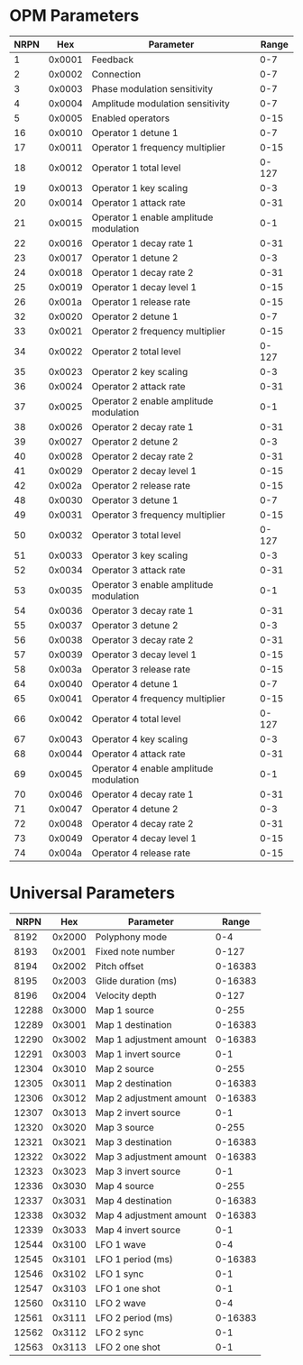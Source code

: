 # OPM Parameters

| NRPN | Hex    | Parameter                              | Range |
| ---- | ------ | -------------------------------------- | ----- |
| 1    | 0x0001 | Feedback                               | 0-7   |
| 2    | 0x0002 | Connection                             | 0-7   |
| 3    | 0x0003 | Phase modulation sensitivity           | 0-7   |
| 4    | 0x0004 | Amplitude modulation sensitivity       | 0-7   |
| 5    | 0x0005 | Enabled operators                      | 0-15  |
| 16   | 0x0010 | Operator 1 detune 1                    | 0-7   |
| 17   | 0x0011 | Operator 1 frequency multiplier        | 0-15  |
| 18   | 0x0012 | Operator 1 total level                 | 0-127 |
| 19   | 0x0013 | Operator 1 key scaling                 | 0-3   |
| 20   | 0x0014 | Operator 1 attack rate                 | 0-31  |
| 21   | 0x0015 | Operator 1 enable amplitude modulation | 0-1   |
| 22   | 0x0016 | Operator 1 decay rate 1                | 0-31  |
| 23   | 0x0017 | Operator 1 detune 2                    | 0-3   |
| 24   | 0x0018 | Operator 1 decay rate 2                | 0-31  |
| 25   | 0x0019 | Operator 1 decay level 1               | 0-15  |
| 26   | 0x001a | Operator 1 release rate                | 0-15  |
| 32   | 0x0020 | Operator 2 detune 1                    | 0-7   |
| 33   | 0x0021 | Operator 2 frequency multiplier        | 0-15  |
| 34   | 0x0022 | Operator 2 total level                 | 0-127 |
| 35   | 0x0023 | Operator 2 key scaling                 | 0-3   |
| 36   | 0x0024 | Operator 2 attack rate                 | 0-31  |
| 37   | 0x0025 | Operator 2 enable amplitude modulation | 0-1   |
| 38   | 0x0026 | Operator 2 decay rate 1                | 0-31  |
| 39   | 0x0027 | Operator 2 detune 2                    | 0-3   |
| 40   | 0x0028 | Operator 2 decay rate 2                | 0-31  |
| 41   | 0x0029 | Operator 2 decay level 1               | 0-15  |
| 42   | 0x002a | Operator 2 release rate                | 0-15  |
| 48   | 0x0030 | Operator 3 detune 1                    | 0-7   |
| 49   | 0x0031 | Operator 3 frequency multiplier        | 0-15  |
| 50   | 0x0032 | Operator 3 total level                 | 0-127 |
| 51   | 0x0033 | Operator 3 key scaling                 | 0-3   |
| 52   | 0x0034 | Operator 3 attack rate                 | 0-31  |
| 53   | 0x0035 | Operator 3 enable amplitude modulation | 0-1   |
| 54   | 0x0036 | Operator 3 decay rate 1                | 0-31  |
| 55   | 0x0037 | Operator 3 detune 2                    | 0-3   |
| 56   | 0x0038 | Operator 3 decay rate 2                | 0-31  |
| 57   | 0x0039 | Operator 3 decay level 1               | 0-15  |
| 58   | 0x003a | Operator 3 release rate                | 0-15  |
| 64   | 0x0040 | Operator 4 detune 1                    | 0-7   |
| 65   | 0x0041 | Operator 4 frequency multiplier        | 0-15  |
| 66   | 0x0042 | Operator 4 total level                 | 0-127 |
| 67   | 0x0043 | Operator 4 key scaling                 | 0-3   |
| 68   | 0x0044 | Operator 4 attack rate                 | 0-31  |
| 69   | 0x0045 | Operator 4 enable amplitude modulation | 0-1   |
| 70   | 0x0046 | Operator 4 decay rate 1                | 0-31  |
| 71   | 0x0047 | Operator 4 detune 2                    | 0-3   |
| 72   | 0x0048 | Operator 4 decay rate 2                | 0-31  |
| 73   | 0x0049 | Operator 4 decay level 1               | 0-15  |
| 74   | 0x004a | Operator 4 release rate                | 0-15  |

# Universal Parameters

| NRPN  | Hex    | Parameter               | Range   |
| ----- | ------ | ----------------------- | ------- |
| 8192  | 0x2000 | Polyphony mode          | 0-4     |
| 8193  | 0x2001 | Fixed note number       | 0-127   |
| 8194  | 0x2002 | Pitch offset            | 0-16383 |
| 8195  | 0x2003 | Glide duration (ms)     | 0-16383 |
| 8196  | 0x2004 | Velocity depth          | 0-127   |
| 12288 | 0x3000 | Map 1 source            | 0-255   |
| 12289 | 0x3001 | Map 1 destination       | 0-16383 |
| 12290 | 0x3002 | Map 1 adjustment amount | 0-16383 |
| 12291 | 0x3003 | Map 1 invert source     | 0-1     |
| 12304 | 0x3010 | Map 2 source            | 0-255   |
| 12305 | 0x3011 | Map 2 destination       | 0-16383 |
| 12306 | 0x3012 | Map 2 adjustment amount | 0-16383 |
| 12307 | 0x3013 | Map 2 invert source     | 0-1     |
| 12320 | 0x3020 | Map 3 source            | 0-255   |
| 12321 | 0x3021 | Map 3 destination       | 0-16383 |
| 12322 | 0x3022 | Map 3 adjustment amount | 0-16383 |
| 12323 | 0x3023 | Map 3 invert source     | 0-1     |
| 12336 | 0x3030 | Map 4 source            | 0-255   |
| 12337 | 0x3031 | Map 4 destination       | 0-16383 |
| 12338 | 0x3032 | Map 4 adjustment amount | 0-16383 |
| 12339 | 0x3033 | Map 4 invert source     | 0-1     |
| 12544 | 0x3100 | LFO 1 wave              | 0-4     |
| 12545 | 0x3101 | LFO 1 period (ms)       | 0-16383 |
| 12546 | 0x3102 | LFO 1 sync              | 0-1     |
| 12547 | 0x3103 | LFO 1 one shot          | 0-1     |
| 12560 | 0x3110 | LFO 2 wave              | 0-4     |
| 12561 | 0x3111 | LFO 2 period (ms)       | 0-16383 |
| 12562 | 0x3112 | LFO 2 sync              | 0-1     |
| 12563 | 0x3113 | LFO 2 one shot          | 0-1     |

